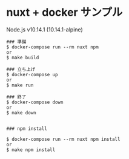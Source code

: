 # nuxt + docker サンプル

Node.js v10.14.1 (10.14.1-alpine)

```
### 準備
$ docker-compose run --rm nuxt npm  
or  
$ make build

### 立ち上げ
$ docker-compose up  
or  
$ make run

### 終了
$ docker-compose down  
or  
$ make down


### npm install

$ docker-compose run --rm nuxt npm install  
or  
$ make npm install
```